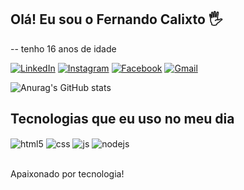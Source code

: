 ## Olá! Eu sou o Fernando Calixto 🖐️
-- tenho 16 anos de idade

[![LinkedIn](https://img.shields.io/badge/linkedin-%230077B5.svg?style=for-the-badge&logo=linkedin&logoColor=white)](https://www.linkedin.com/in/fernando-calixto-692109246/)
[![Instagram](https://img.shields.io/badge/Instagram-E4405F?style=for-the-badge&logo=instagram&logoColor=white)](https://www.instagram.com/programacao_12/?next=%2F)
[![Facebook](https://img.shields.io/badge/Facebook-%231877F2.svg?style=for-the-badge&logo=Facebook&logoColor=white)](https://www.facebook.com/fernando.calixto.3557/)
[![Gmail](https://img.shields.io/badge/Gmail-D14836?style=for-the-badge&logo=gmail&logoColor=white)](https://mail.google.com/mail/u/0/#inbox?compose=DmwnWrRtsNNcTRgkCJBXfxcNZZzbtsGShCcFXFqxwBjKVMDmRcfljDgPZqqzbssMmWjBGNRvsqpG)

![Anurag's GitHub stats](https://github-readme-stats.vercel.app/api?username=fernandocalixto30&show_icons=true&theme=radical)

## Tecnologias que eu uso no meu dia

<div style="display: inline_block">
  <img align="center" alt="html5" src="https://img.shields.io/badge/HTML5-E34F26?style=for-the-badge&logo=html5&logoColor=white" />
  <img align="center" alt="css" src="https://img.shields.io/badge/CSS3-1572B6?style=for-the-badge&logo=css3&logoColor=white" />
  <img align="center" alt="js" src="https://img.shields.io/badge/JavaScript-F7DF1E?style=for-the-badge&logo=javascript&logoColor=black" />
  <img align="center" alt="nodejs" src="https://img.shields.io/badge/Node.js-43853D?style=for-the-badge&logo=node.js&logoColor=white" />
</div><br/>

Apaixonado por tecnologia!


